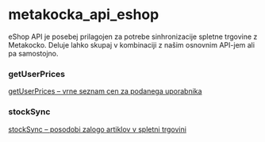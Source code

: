 metakocka_api_eshop
===================

eShop API je posebej prilagojen za potrebe sinhronizacije spletne trgovine z Metakocko. Deluje lahko skupaj v kombinaciji z našim osnovnim API-jem ali pa samostojno. 


### getUserPrices
[getUserPrices – vrne seznam cen za podanega uporabnika](getUserPrices.md)


### stockSync
[stockSync – posodobi zalogo artiklov v spletni trgovini](stockSync.md)
